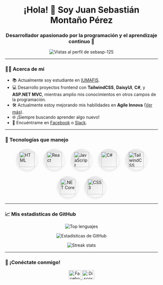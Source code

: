 <h1 align="center">¡Hola! 👋 Soy Juan Sebastián Montaño Pérez</h1>
<h3 align="center">Desarrollador apasionado por la programación y el aprendizaje continuo 🚀</h3>

<p align="center">
  <img src="https://komarev.com/ghpvc/?username=sebasp-125&label=Vistas+al+perfil&color=0e75b6&style=flat-square" alt="Vistas al perfil de sebasp-125" />
</p>

---

### 🧑‍🎓 Acerca de mí
- 📚 Actualmente soy estudiante en [IUMAFIS](https://iumafis.edu.co/).  
- 💻 Desarrollo proyectos frontend con **TailwindCSS**, **DaisyUI**, **C#**, y **ASP.NET MVC**, mientras amplio mis conocimientos en otros campos de la programación.  
- 🛠️ Actualmente estoy mejorando mis habilidades en **Agile Innova** ([Ver más](https://www.agileinnova.org/)).  
- 🌐 ¡Siempre buscando aprender algo nuevo!  
- 📲 Encuéntrame en [Facebook](https://www.facebook.com/SebasTryan?mibextid=ZbWKwL) o [Slack](https://slack.com/).

---

### 🌟 Tecnologías que manejo



<div style="display: flex; justify-content: center; align-items: center; gap: 20px; flex-wrap: wrap; margin: 20px 0;">
  <div style="display: flex; justify-content: center; align-items: center; background: linear-gradient(135deg, #e0e0e0, #ffffff); border-radius: 50%; padding: 10px; box-shadow: 0 4px 6px rgba(0, 0, 0, 0.1); transition: transform 0.2s ease, box-shadow 0.2s ease;">
    <img src="https://cdn.worldvectorlogo.com/logos/html-1.svg" alt="HTML" style="width: 50px; height: 50px;" />
  </div>
  <div style="display: flex; justify-content: center; align-items: center; background: linear-gradient(135deg, #e0e0e0, #ffffff); border-radius: 50%; padding: 10px; box-shadow: 0 4px 6px rgba(0, 0, 0, 0.1); transition: transform 0.2s ease, box-shadow 0.2s ease;">
    <img src="https://w7.pngwing.com/pngs/452/495/png-transparent-react-javascript-angularjs-ionic-github-text-logo-symmetry-thumbnail.png" alt="React" style="width: 50px; height: 50px;" />
  </div>
  <div style="display: flex; justify-content: center; align-items: center; background: linear-gradient(135deg, #e0e0e0, #ffffff); border-radius: 50%; padding: 10px; box-shadow: 0 4px 6px rgba(0, 0, 0, 0.1); transition: transform 0.2s ease, box-shadow 0.2s ease;">
    <img src="https://upload.wikimedia.org/wikipedia/commons/thumb/9/99/Unofficial_JavaScript_logo_2.svg/1200px-Unofficial_JavaScript_logo_2.svg.png" alt="JavaScript" style="width: 50px; height: 50px;" />
  </div>
  <div style="display: flex; justify-content: center; align-items: center; background: linear-gradient(135deg, #e0e0e0, #ffffff); border-radius: 50%; padding: 10px; box-shadow: 0 4px 6px rgba(0, 0, 0, 0.1); transition: transform 0.2s ease, box-shadow 0.2s ease;">
    <img src="https://upload.wikimedia.org/wikipedia/commons/thumb/0/0d/C_Sharp_wordmark.svg/1200px-C_Sharp_wordmark.svg.png" alt="C#" style="width: 50px; height: 50px;" />
  </div>
  <div style="display: flex; justify-content: center; align-items: center; background: linear-gradient(135deg, #e0e0e0, #ffffff); border-radius: 50%; padding: 10px; box-shadow: 0 4px 6px rgba(0, 0, 0, 0.1); transition: transform 0.2s ease, box-shadow 0.2s ease;">
    <img src="https://w7.pngwing.com/pngs/106/519/png-transparent-tailwind-css-hd-logo.png" alt="TailwindCSS" style="width: 50px; height: 50px;" />
  </div>
  <div style="display: flex; justify-content: center; align-items: center; background: linear-gradient(135deg, #e0e0e0, #ffffff); border-radius: 50%; padding: 10px; box-shadow: 0 4px 6px rgba(0, 0, 0, 0.1); transition: transform 0.2s ease, box-shadow 0.2s ease;">
    <img src="https://upload.wikimedia.org/wikipedia/commons/e/ee/.NET_Core_Logo.svg" alt=".NET Core" style="width: 50px; height: 50px;" />
  </div>
  <div style="display: flex; justify-content: center; align-items: center; background: linear-gradient(135deg, #e0e0e0, #ffffff); border-radius: 50%; padding: 10px; box-shadow: 0 4px 6px rgba(0, 0, 0, 0.1); transition: transform 0.2s ease, box-shadow 0.2s ease;">
    <img src="https://w7.pngwing.com/pngs/804/171/png-transparent-web-development-cascading-style-sheets-css3-html-world-wide-web-blue-angle-web-design.png" alt="CSS3" style="width: 50px; height: 50px;" />
  </div>
</div>



---

### 📈 Mis estadísticas de GitHub
<p align="center">
  <img src="https://github-readme-stats.vercel.app/api/top-langs?username=sebasp-125&show_icons=true&locale=es&layout=compact" alt="Top lenguajes" />
</p>
<p align="center">
  <img src="https://github-readme-stats.vercel.app/api?username=sebasp-125&show_icons=true&locale=es" alt="Estadísticas de GitHub" />
</p>
<p align="center">
  <img src="https://github-readme-streak-stats.herokuapp.com/?user=sebasp-125&locale=es" alt="Streak stats" />
</p>

---

### 🔗 ¡Conéctate conmigo!
<p align="center">
  <a href="https://www.facebook.com/sebastryan?mibextid=zbwkwl" target="_blank">
    <img src="https://raw.githubusercontent.com/rahuldkjain/github-profile-readme-generator/master/src/images/icons/Social/facebook.svg" alt="Facebook" height="30" width="40" />
  </a>
  <a href="https://discord.gg/sebastiann7565" target="_blank">
    <img src="https://raw.githubusercontent.com/rahuldkjain/github-profile-readme-generator/master/src/images/icons/Social/discord.svg" alt="Discord" height="30" width="40" />
  </a>
</p>
